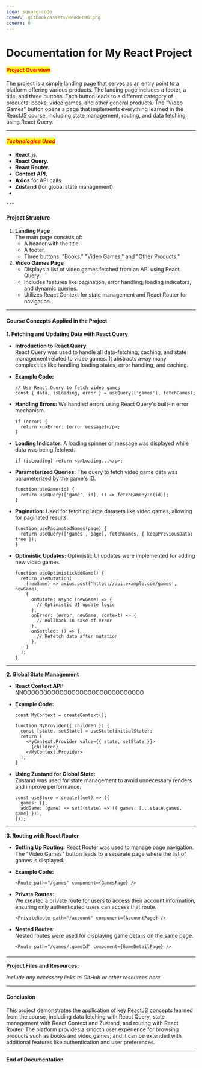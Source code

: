 ```yaml
---
icon: square-code
cover: .gitbook/assets/HeaderBG.png
coverY: 0
---
```


# Documentation for My React Project

#### <mark style="color:red;">**Project Overview**</mark>

The project is a simple landing page that serves as an entry point to a platform offering various products. The landing page includes a footer, a title, and three buttons. Each button leads to a different category of products: books, video games, and other general products. The "Video Games" button opens a page that implements everything learned in the ReactJS course, including state management, routing, and data fetching using React Query.

***

#### _<mark style="color:red;">**Technologies Used**</mark>_

* **React.js.**
* **React Query.**
* **React Router.**
* **Context API.**
* **Axios** for API calls.
* **Zustand** (for global state management).
*

    ***

#### **Project Structure**

1. **Landing Page**\
   The main page consists of:
   * A header with the title.
   * A footer.
   * Three buttons: "Books," "Video Games," and "Other Products."
2. **Video Games Page**
   * Displays a list of video games fetched from an API using React Query.
   * Includes features like pagination, error handling, loading indicators, and dynamic queries.
   * Utilizes React Context for state management and React Router for navigation.

***

#### **Course Concepts Applied in the Project**

**1. Fetching and Updating Data with React Query**

* **Introduction to React Query**\
  React Query was used to handle all data-fetching, caching, and state management related to video games. It abstracts away many complexities like handling loading states, error handling, and caching.
*   **Example Code:**

    ```
    // Use React Query to fetch video games
    const { data, isLoading, error } = useQuery(['games'], fetchGames);
    ```
*   **Handling Errors:** We handled errors using React Query's built-in error mechanism.

    ```
    if (error) {
      return <p>Error: {error.message}</p>;
    }
    ```
*   **Loading Indicator:** A loading spinner or message was displayed while data was being fetched.

    ```
    if (isLoading) return <p>Loading...</p>;
    ```
*   **Parameterized Queries:** The query to fetch video game data was parameterized by the game's ID.

    ```
    function useGame(id) {
      return useQuery(['game', id], () => fetchGameById(id));
    }
    ```
*   **Pagination:** Used for fetching large datasets like video games, allowing for paginated results.

    ```
    function usePaginatedGames(page) {
      return useQuery(['games', page], fetchGames, { keepPreviousData: true });
    }
    ```
*   **Optimistic Updates:** Optimistic UI updates were implemented for adding new video games.

    ```
    function useOptimisticAddGame() {
      return useMutation(
        (newGame) => axios.post('https://api.example.com/games', newGame),
        {
          onMutate: async (newGame) => {
            // Optimistic UI update logic
          },
          onError: (error, newGame, context) => {
            // Rollback in case of error
          },
          onSettled: () => {
            // Refetch data after mutation
          },
        }
      );
    }
    ```

***

**2. Global State Management**

* **React Context API:**\
  NNOOOOOOOOOOOOOOOOOOOOOOOOOOOOOO
*   **Example Code:**

    ```
    const MyContext = createContext();

    function MyProvider({ children }) {
      const [state, setState] = useState(initialState);
      return (
        <MyContext.Provider value={{ state, setState }}>
          {children}
        </MyContext.Provider>
      );
    }
    ```
*   **Using Zustand for Global State:**\
    Zustand was used for state management to avoid unnecessary renders and improve performance.

    ```
    const useStore = create((set) => ({
      games: [],
      addGame: (game) => set((state) => ({ games: [...state.games, game] })),
    }));
    ```

***

**3. Routing with React Router**

* **Setting Up Routing:** React Router was used to manage page navigation. The "Video Games" button leads to a separate page where the list of games is displayed.
*   **Example Code:**

    ```
    <Route path="/games" component={GamesPage} />
    ```
*   **Private Routes:**\
    We created a private route for users to access their account information, ensuring only authenticated users can access that route.

    ```
    <PrivateRoute path="/account" component={AccountPage} />
    ```
*   **Nested Routes:**\
    Nested routes were used for displaying game details on the same page.

    ```
    <Route path="/games/:gameId" component={GameDetailPage} />
    ```

####

***

**Project Files and Resources:**

_Include any necessary links to GitHub or other resources here._

***

#### **Conclusion**

This project demonstrates the application of key ReactJS concepts learned from the course, including data fetching with React Query, state management with React Context and Zustand, and routing with React Router. The platform provides a smooth user experience for browsing products such as books and video games, and it can be extended with additional features like authentication and user preferences.

***

**End of Documentation**
